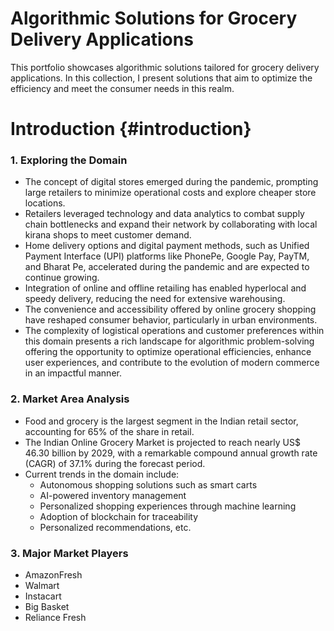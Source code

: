 # Algorithmic Solutions for Grocery Delivery Applications

This portfolio showcases algorithmic solutions tailored for grocery delivery applications. In this collection, I present solutions that aim to optimize the efficiency and meet the consumer needs in this realm.

# Introduction {#introduction}
### 1. Exploring the Domain
   * The concept of digital stores emerged during the pandemic, prompting large retailers to minimize operational costs and explore cheaper store locations.
   * Retailers leveraged technology and data analytics to combat supply chain bottlenecks and expand their network by collaborating with local kirana shops to meet customer demand.
   * Home delivery options and digital payment methods, such as Unified Payment Interface (UPI) platforms like PhonePe, Google Pay, PayTM, and Bharat Pe, accelerated during the pandemic and are expected to continue growing.
   * Integration of online and offline retailing has enabled hyperlocal and speedy delivery, reducing the need for extensive warehousing.
   * The convenience and accessibility offered by online grocery shopping have reshaped consumer behavior, particularly in urban environments.
   * The complexity of logistical operations and customer preferences within this domain presents a rich landscape for algorithmic problem-solving offering the opportunity to optimize operational efficiencies, enhance user experiences, and contribute to the evolution of modern commerce in an impactful manner.

### 2. Market Area Analysis
- Food and grocery is the largest segment in the Indian retail sector, accounting for 65% of the share in retail.
- The Indian Online Grocery Market is projected to reach nearly US$ 46.30 billion by 2029, with a remarkable compound annual growth rate (CAGR) of 37.1% during the forecast period.
- Current trends in the domain include:
  - Autonomous shopping solutions such as smart carts
  - AI-powered inventory management
  - Personalized shopping experiences through machine learning
  - Adoption of blockchain for traceability
  - Personalized recommendations, etc.


### 3. Major Market Players
* AmazonFresh
* Walmart
* Instacart
* Big Basket
* Reliance Fresh

